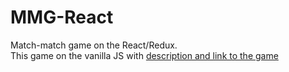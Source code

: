 # MMG-React
Match-match game on the React/Redux.  
This game on the vanilla JS with [description and link to the game](https://github.com/a-lika/Match-match-game/ "Link to the native repository") 
